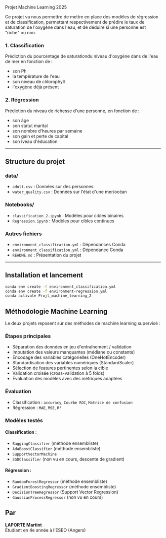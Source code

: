 Projet Machine Learning 2025

Ce projet va nous permettre de mettre en place des modèles de régression et de classification, permettant respectivement de prédire le taux de saturation de l'oxygène dans l'eau, et de déduire si une personne est "riche" ou non.

### 1. Classification
Prédiction du pourcentage de saturationdu niveau d'oxygène dans de l'eau de mer en fonction de :
- son Ph
- la température de l'eau
- son niveau de chlorophyll
- l'oxygène déjà présent 

### 2. Régression
Prédiction du niveau de richesse d'une personne, en fonction de : 
- son âge
- son statut marital 
- son nombre d'heures par semaine
- son gain et perte de capital
- son  iveau d'éducation

---

## Structure du projet

### data/
- `adult.csv` : Données sur des personnes
- `water_quality.csv` : Données sur l'état d'une mer/océan

### Notebooks/
- `classification_2.ipynb` : Modèles pour cibles binaires  
- `Regression.ipynb` : Modèles pour cibles continues  

### Autres fichiers
- `environment_classification.yml` : Dépendances Conda
- `environment_classification.yml` : Dépendance Conda
- `README.md` : Présentation du projet  

---

## Installation et lancement

```bash
conda env create -f environment_classification.yml
conda env create -f environment-regression.yml
conda activate Projt_machine_learning_2
```

## Méthodologie Machine Learning

Le deux projets reposent sur des méthodes de machine learning supervisé : 

### Étapes principales

- Séparation des données en jeu d'entraînement / validation
- Imputation des valeurs manquantes (médiane ou constante)
- Encodage des variables catégorielles (OneHotEncoder)
- Standardisation des variables numériques (StandardScaler)
- Sélection de features pertinentes selon la cible
- Validation croisée (cross-validation à 5 folds)
- Évaluation des modèles avec des métriques adaptées

### Évaluation

- Classification : `accuracy`, `Courbe ROC`, `Matrice de confusion`
- Régression : `MAE`, `MSE`, `R²`

### Modèles testés

#### Classification :
- `BaggingClassifier` (méthode ensembliste)
- `AdaBoostClassifier` (méthode ensembliste)
- `SupportVectorMachine` 
- `SGDClassifier` (non vu en cours, descente de gradient)

#### Régression :
- `RandomForestRegressor` (méthode ensembliste)
- `GradientBoostingRegressor` (méthode ensembliste)
- `DecisionTreeRegressor` (Support Vector Regression)
- `GaussianProcessRegressor` (non vu en cours)


## Par 

**LAPORTE Martint**  
Étudiant en 4e année à l’ESEO (Angers) 

